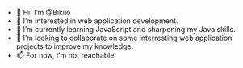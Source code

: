 - 👋 Hi, I’m @Bikiio
- 👀 I’m interested in web application development.
- 🌱 I’m currently learning JavaScript and sharpening my Java skills.
- 💞️ I’m looking to collaborate on some interresting web application projects to improve my knowledge.
- 📫 For now, i'm not reachable.

<!---
Bikiio/Bikiio is a ✨ special ✨ repository because its `README.md` (this file) appears on your GitHub profile.
You can click the Preview link to take a look at your changes.
--->
